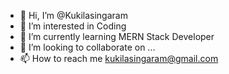 - 👋 Hi, I’m @Kukilasingaram
- 👀 I’m interested in Coding
- 🌱 I’m currently learning MERN Stack Developer
- 💞️ I’m looking to collaborate on ...
- 📫 How to reach me kukilasingaram@gmail.com

<!---
Kukilasingaram/Kukilasingaram is a ✨ special ✨ repository because its `README.md` (this file) appears on your GitHub profile.
You can click the Preview link to take a look at your changes.
--->
